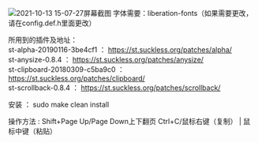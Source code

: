 ![2021-10-13 15-07-27屏幕截图](https://user-images.githubusercontent.com/76856769/137085137-491335a3-d01a-4a03-9922-5ca8e3ed9028.png)
字体需要：liberation-fonts（如果需要更改，请在config.def.h里面更改）                                                                       
                                                                                                                                   
所用到的插件及地址：                                                                                                                   
st-alpha-20190116-3be4cf1 ： https://st.suckless.org/patches/alpha/                                                                 
st-anysize-0.8.4 ： https://st.suckless.org/patches/anysize/                                                                       
st-clipboard-20180309-c5ba9c0 ： https://st.suckless.org/patches/clipboard/                                                         
st-scrollback-0.8.4 ： https://st.suckless.org/patches/scrollback/                                                                 
                                                                                                                                  
安装 ： sudo make clean install                                                                                                     
                                                                                                                                   
操作方法 : Shift+Page Up/Page Down上下翻页 Ctrl+C/鼠标右键（复制） | 鼠标中键（粘贴）
